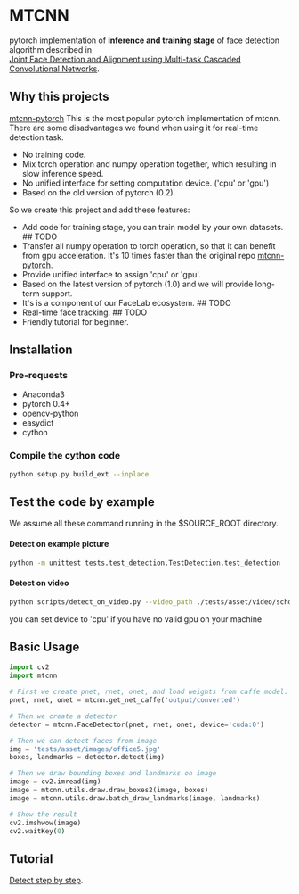 # MTCNN

pytorch implementation of **inference and training stage** of face detection algorithm described in  
[Joint Face Detection and Alignment using Multi-task Cascaded Convolutional Networks](https://arxiv.org/abs/1604.02878).

## Why this projects

[mtcnn-pytorch](https://github.com/TropComplique/mtcnn-pytorch) This is the most popular pytorch implementation of mtcnn. There are some disadvantages we found when using it for real-time detection task.

- No training code.
- Mix torch operation and numpy operation together, which resulting in slow inference speed.
- No unified interface for setting computation device. ('cpu' or 'gpu')
- Based on the old version of pytorch (0.2).

So we create this project and add these features:

- Add code for training stage, you can train model by your own datasets. ## TODO
- Transfer all numpy operation to torch operation, so that it can benefit from gpu acceleration. It's 10 times faster than the original repo [mtcnn-pytorch](https://github.com/TropComplique/mtcnn-pytorch).
- Provide unified interface to assign 'cpu' or 'gpu'.
- Based on the latest version of pytorch (1.0) and we will provide long-term support.
- It's is a component of our FaceLab ecosystem.  ## TODO
- Real-time face tracking.  ## TODO
- Friendly tutorial for beginner.

## Installation

### Pre-requests

- Anaconda3
- pytorch 0.4+
- opencv-python
- easydict
- cython

### Compile the cython code

```bash
python setup.py build_ext --inplace
```

## Test the code by example

We assume all these command running in the $SOURCE_ROOT directory.

#### Detect on example picture

```bash
python -m unittest tests.test_detection.TestDetection.test_detection
```

#### Detect on video

```bash
python scripts/detect_on_video.py --video_path ./tests/asset/video/school.avi --device cuda:0 --minsize 24
```

you can set device to 'cpu' if you have no valid gpu on your machine

## Basic Usage

```python
import cv2
import mtcnn

# First we create pnet, rnet, onet, and load weights from caffe model.
pnet, rnet, onet = mtcnn.get_net_caffe('output/converted')

# Then we create a detector
detector = mtcnn.FaceDetector(pnet, rnet, onet, device='cuda:0')

# Then we can detect faces from image
img = 'tests/asset/images/office5.jpg'
boxes, landmarks = detector.detect(img)

# Then we draw bounding boxes and landmarks on image
image = cv2.imread(img)
image = mtcnn.utils.draw.draw_boxes2(image, boxes)
image = mtcnn.utils.draw.batch_draw_landmarks(image, landmarks)

# Show the result
cv2.imshwow(image)
cv2.waitKey(0)
```

## Tutorial

[Detect step by step](./tutorial/detect_step_by_step.ipynb).